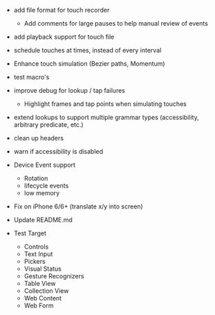 
- add file format for touch recorder
  - Add comments for large pauses to help manual review of events
- add playback support for touch file

- schedule touches at times, instead of every interval
- Enhance touch simulation (Bezier paths, Momentum)
- test macro's
- improve debug for lookup / tap failures
   - Highlight frames and tap points when simulating touches

- extend lookups to support multiple grammar types (accessibility, arbitrary predicate, etc.)
- clean up headers
- warn if accessibility is disabled

- Device Event support
  - Rotation
  - lifecycle events
  - low memory
- Fix on iPhone 6/6+ (translate x/y into screen)


- Update README.md

- Test Target
  - Controls
  - Text Input
  - Pickers
  - Visual Status
  - Gesture Recognizers
  - Table View
  - Collection View
  - Web Content
  - Web Form
